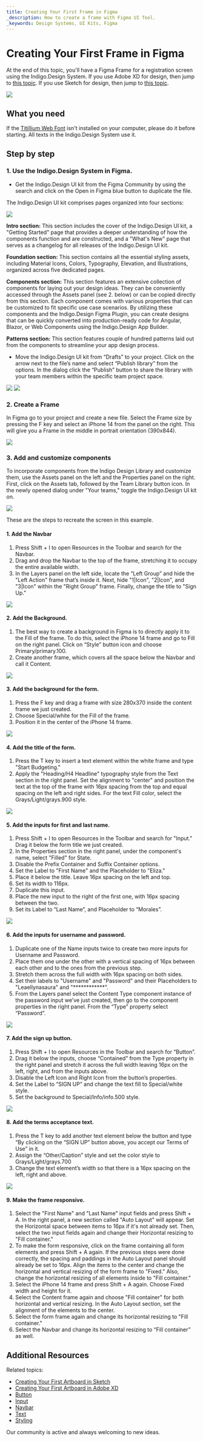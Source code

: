```yaml
---
title: Creating Your First Frame in Figma
_description: How to create a frame with Figma UI Tool.
_keywords: Design Systems, UI Kits, Figma
---
```


# Creating Your First Frame in Figma

At the end of this topic, you'll have a Figma Frame for a registration screen using the Indigo.Design System. If you use Adobe XD for design, then jump to [this topic](creating-artboard-adobexd.md). If you use Sketch for design, then jump to [this topic](creating-artboard-sketch.md).


<img class="responsive-img" src="images/figma-frame/getting-started-figma1.png" srcset="images/figma-frame/getting-started-figma1@2x.png 2x" />

## What you need
If the [Titillium Web Font](https://fonts.google.com/specimen/Titillium+Web) isn't installed on your computer, please do it before starting. All texts in the Indigo.Design System use it.

## Step by step

### 1. Use the Indigo.Design System in Figma.

- Get the Indigo.Design UI kit from the Figma Community by using the search and click on the Open in Figma blue button to duplicate the file.

The Indigo.Design UI kit comprises pages organized into four sections:

<img class="responsive-img" src="images/figma-frame/getting-started-figma2.png" srcset="images/figma-frame/getting-started-figma2@2x.png 2x" />
<div class="divider--half"></div>
<div class="divider--half"></div>
<div class="divider--half"></div>
<div class="divider--half"></div>
<div class="divider--half"></div>


**Intro section:** This section includes the cover of the Indigo.Design UI kit, a "Getting Started" page that provides a deeper understanding of how the components function and are constructed, and a "What's New" page that serves as a changelog for all releases of the Indigo.Design UI kit.

**Foundation section:** This section contains all the essential styling assets, including Material Icons, Colors, Typography, Elevation, and Illustrations, organized across five dedicated pages.

**Components section:** This section features an extensive collection of components for laying out your design ideas. They can be conveniently accessed through the Assets panel (see 2. below) or can be copied directly from this section. Each component comes with various properties that can be customized to fit specific use case scenarios. By utilizing these components and the Indigo.Design Figma Plugin, you can create designs that can be quickly converted into production-ready code for Angular, Blazor, or Web Components using the Indigo.Design App Builder.

**Patterns section:** This section features couple of hundred patterns laid out from the components to streamline your app design process.

- Move the Indigo.Design UI kit from “Drafts” to your project. Click on the arrow next to the file’s name and select “Publish library” from the options. In the dialog click the “Publish” button to share the library with your team members within the specific team project space.

<img class="responsive-img" src="images/figma-frame/getting-started-figma3.png" srcset="images/figma-frame/getting-started-figma3@2x.png 2x" />
<img class="responsive-img" src="images/figma-frame/getting-started-figma4.png" srcset="images/figma-frame/getting-started-figma4@2x.png 2x" />

### 2. Create a Frame
In Figma go to your project and create a new file. Select the Frame size by pressing the F key and select an iPhone 14 from the panel on the right. This will give you a Frame in the middle in portrait orientation (390x844).


<img class="responsive-img" src="images/figma-frame/getting-started-figma5.png" srcset="images/figma-frame/getting-started-figma5@2x.png 2x" />

### 3. Add and customize components 
To incorporate components from the Indigo Design Library and customize them, use the Assets panel on the left and the Properties panel on the right. First, click on the Assets tab, followed by the Team Library button icon. In the newly opened dialog under "Your teams," toggle the Indigo.Design UI kit on.

<img class="responsive-img" src="images/figma-frame/getting-started-figma6.png" srcset="images/figma-frame/getting-started-figma6@2x.png 2x" />

These are the steps to recreate the screen in this example.

#### 1. Add the Navbar
1. Press Shift + I to open Resources in the Toolbar and search for the Navbar.
2. Drag and drop the Navbar to the top of the frame, stretching it to occupy the entire available width.
3. In the Layers panel on the left side, locate the “Left Group” and hide the "Left Action" frame that’s inside it. Next, hide "1|Icon", "2|Icon", and "3|Icon" within the "Right Group" frame. Finally, change the title to "Sign Up."

<img class="responsive-img" src="images/figma-frame/getting-started-figma7.png" srcset="images/figma-frame/getting-started-figma7@2x.png 2x" />

#### 2. Add the Background.
1. The best way to create a background in Figma is to directly apply it to the Fill of the frame. To do this, select the iPhone 14 frame and go to Fill on the right panel. Click on “Style” button icon and choose Primary/primary.100.
2. Create another frame, which covers all the space below the Navbar and call it Content.

<img class="responsive-img" src="images/figma-frame/getting-started-figma8.png" srcset="images/figma-frame/getting-started-figma8@2x.png 2x" />

#### 3. Add the background for the form.
1. Press the F key and drag a frame with size 280x370 inside the content frame we just created.
2. Choose Special/white for the Fill of the frame.
3. Position it in the center of the iPhone 14 frame.

<img class="responsive-img" src="images/figma-frame/getting-started-figma9.png" srcset="images/figma-frame/getting-started-figma9@2x.png 2x" />

#### 4. Add the title of the form.
1. Press the T key to insert a text element within the white frame and type "Start Budgeting."
2. Apply the "Heading/H4 Headline" typography style from the Text section in the right panel. Set the alignment to "center" and position the text at the top of the frame with 16px spacing from the top and equal spacing on the left and right sides. For the text Fill color, select the Grays/Light/grays.900 style.

<img class="responsive-img" src="images/figma-frame/getting-started-figma10.png" srcset="images/figma-frame/getting-started-figma10@2x.png 2x" />

#### 5. Add the inputs for first and last name.
1. Press Shift + I to open Resources in the Toolbar and search for "Input." Drag it below the form title we just created.
2. In the Properties section in the right panel, under the component's name, select "Filled" for State.
3. Disable the Prefix Container and Suffix Container options.
4. Set the Label to "First Name" and the Placeholder to "Eliza."
5. Place it below the title. Leave 16px spacing on the left and top. 
6. Set its width to 116px.
7. Duplicate this input.
8. Place the new input to the right of the first one, with 16px spacing between the two.
9. Set its Label to “Last Name”, and Placeholder to “Morales”.

<img class="responsive-img" src="images/figma-frame/getting-started-figma11.png" srcset="images/figma-frame/getting-started-figma11@2x.png 2x" />

#### 6. Add the inputs for username and password.
1. Duplicate one of the Name inputs twice to create two more inputs for Username and Password.
2. Place them one under the other with a vertical spacing of 16px between each other and to the ones from the previous step.
3. Stretch them across the full width with 16px spacing on both sides.
4. Set their labels to "Username" and "Password" and their Placeholders to "Leaellynasaura" and "************".
5. From the Layers panel select the Content Type component instance of the password input we’ve just created, then go to the component properties in the right panel. From the “Type” property select “Password”.

<img class="responsive-img" src="images/figma-frame/getting-started-figma12.png" srcset="images/figma-frame/getting-started-figma12@2x.png 2x" />

#### 7. Add the sign up button.
1. Press Shift + I to open Resources in the Toolbar and search for “Button”.
2. Drag it below the inputs, choose “Contained” from the Type property in the right panel and stretch it across the full width leaving 16px on the left, right, and from the inputs above.
3. Disable the Left Icon and Right Icon from the button’s properties.
4. Set the Label to “SIGN UP” and change the text fill to Special/white style.
5. Set the background to Special/Info/info.500 style.

<img class="responsive-img" src="images/figma-frame/getting-started-figma13.png" srcset="images/figma-frame/getting-started-figma13@2x.png 2x" />

#### 8. Add the terms acceptance text. 
1. Press the T key to add another text element below the button and type “By clicking on the “SIGN UP” button above, you accept our Terms of Use” in it.
2. Assign the “Other/Caption” style and set the color style to Grays/Light/grays.700
3. Change the text element’s width so that there is a 16px spacing on the left, right and above.

<img class="responsive-img" src="images/figma-frame/getting-started-figma14.png" srcset="images/figma-frame/getting-started-figma14@2x.png 2x" />

#### 9. Make the frame responsive.
1. Select the "First Name" and "Last Name" input fields and press Shift + A. In the right panel, a new section called "Auto Layout" will appear. Set the Horizontal space between items to 16px if it's not already set. Then, select the two input fields again and change their Horizontal resizing to "Fill container."
2. To make the form responsive, click on the frame containing all form elements and press Shift + A again. If the previous steps were done correctly, the spacing and paddings in the Auto Layout panel should already be set to 16px. Align the items to the center and change the horizontal and vertical resizing of the form frame to "Fixed." Also, change the horizontal resizing of all elements inside to "Fill container."
3. Select the iPhone 14 frame and press Shift + A again. Choose Fixed width and height for it.
4. Select the Content frame again and choose "Fill container" for both horizontal and vertical resizing. In the Auto Layout section, set the alignment of the elements to the center.
5. Select the form frame again and change its horizontal resizing to "Fill container."
6. Select the Navbar and change its horizontal resizing to “Fill container” as well.

## Additional Resources

Related topics:

- [Creating Your First Artboard in Sketch](creating-artboard-sketch.md)
- [Creating Your First Artboard in Adobe XD](creating-artboard-adobexd.md)
- [Button](components/button.md)
- [Input](components/input.md)
- [Navbar](components/navbar.md)
- [Text](components/text.md)
- [Styling](style/styling-overview.md)
  <div class="divider--half"></div>

Our community is active and always welcoming to new ideas.



[1]: https://fonts.google.com/specimen/Titillium+Web